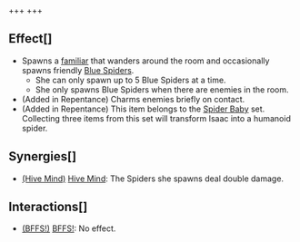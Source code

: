 +++
+++

Effect[]
--------


* Spawns a [familiar](/wiki/Familiar "Familiar") that wanders around the room and occasionally spawns friendly [Blue Spiders](/wiki/Familiar#Blue_Spiders "Familiar").
	+ She can only spawn up to 5 Blue Spiders at a time.
	+ She only spawns Blue Spiders when there are enemies in the room.
* (Added in Repentance) Charms enemies briefly on contact.
* (Added in Repentance) This item belongs to the [Spider Baby](/wiki/Spider_Baby_(Transformation) "Spider Baby (Transformation)") set. Collecting three items from this set will transform Isaac into a humanoid spider.


Synergies[]
-----------


* [(Hive Mind)](/wiki/Hive_Mind "Hive Mind") [Hive Mind](/wiki/Hive_Mind "Hive Mind"): The Spiders she spawns deal double damage.


Interactions[]
--------------


* [(BFFS!)](/wiki/BFFS! "BFFS!") [BFFS!](/wiki/BFFS! "BFFS!"): No effect.


